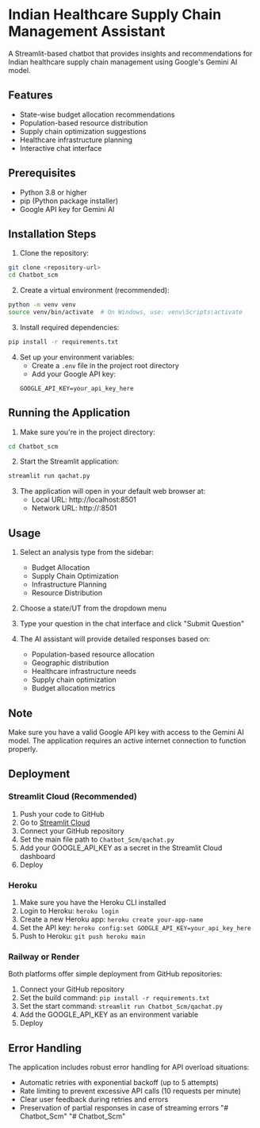 # Indian Healthcare Supply Chain Management Assistant

A Streamlit-based chatbot that provides insights and recommendations for Indian healthcare supply chain management using Google's Gemini AI model.

## Features

- State-wise budget allocation recommendations
- Population-based resource distribution
- Supply chain optimization suggestions
- Healthcare infrastructure planning
- Interactive chat interface

## Prerequisites

- Python 3.8 or higher
- pip (Python package installer)
- Google API key for Gemini AI

## Installation Steps

1. Clone the repository:
```bash
git clone <repository-url>
cd Chatbot_scm
```

2. Create a virtual environment (recommended):
```bash
python -m venv venv
source venv/bin/activate  # On Windows, use: venv\Scripts\activate
```

3. Install required dependencies:
```bash
pip install -r requirements.txt
```

4. Set up your environment variables:
   - Create a `.env` file in the project root directory
   - Add your Google API key:
   ```
   GOOGLE_API_KEY=your_api_key_here
   ```

## Running the Application

1. Make sure you're in the project directory:
```bash
cd Chatbot_scm
```

2. Start the Streamlit application:
```bash
streamlit run qachat.py
```

3. The application will open in your default web browser at:
   - Local URL: http://localhost:8501
   - Network URL: http://<your-ip>:8501

## Usage

1. Select an analysis type from the sidebar:
   - Budget Allocation
   - Supply Chain Optimization
   - Infrastructure Planning
   - Resource Distribution

2. Choose a state/UT from the dropdown menu

3. Type your question in the chat interface and click "Submit Question"

4. The AI assistant will provide detailed responses based on:
   - Population-based resource allocation
   - Geographic distribution
   - Healthcare infrastructure needs
   - Supply chain optimization
   - Budget allocation metrics

## Note

Make sure you have a valid Google API key with access to the Gemini AI model. The application requires an active internet connection to function properly.

## Deployment

### Streamlit Cloud (Recommended)

1. Push your code to GitHub
2. Go to [Streamlit Cloud](https://share.streamlit.io/)
3. Connect your GitHub repository
4. Set the main file path to `Chatbot_Scm/qachat.py`
5. Add your GOOGLE_API_KEY as a secret in the Streamlit Cloud dashboard
6. Deploy

### Heroku

1. Make sure you have the Heroku CLI installed
2. Login to Heroku: `heroku login`
3. Create a new Heroku app: `heroku create your-app-name`
4. Set the API key: `heroku config:set GOOGLE_API_KEY=your_api_key_here`
5. Push to Heroku: `git push heroku main`

### Railway or Render

Both platforms offer simple deployment from GitHub repositories:

1. Connect your GitHub repository
2. Set the build command: `pip install -r requirements.txt`
3. Set the start command: `streamlit run Chatbot_Scm/qachat.py`
4. Add the GOOGLE_API_KEY as an environment variable
5. Deploy

## Error Handling

The application includes robust error handling for API overload situations:
- Automatic retries with exponential backoff (up to 5 attempts)
- Rate limiting to prevent excessive API calls (10 requests per minute)
- Clear user feedback during retries and errors
- Preservation of partial responses in case of streaming errors
"# Chatbot_Scm" 
"# Chatbot_Scm" 
